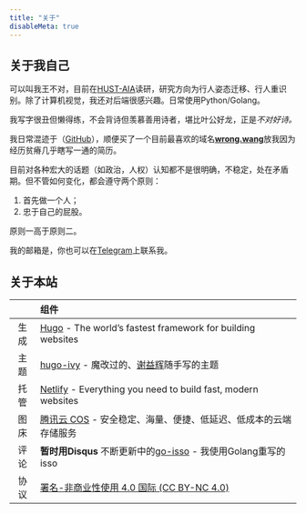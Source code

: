 ```yaml
---
title: "关于"
disableMeta: true
---
```


## 关于我自己

可以叫我王不对，目前在[HUST-AIA](http://aia.hust.edu.cn/)读研，研究方向为行人姿态迁移、行人重识别。除了计算机视觉，我还对后端很感兴趣。日常使用Python/Golang。

我写字很丑但懒得练，不会背诗但羡慕善用诗者，堪比叶公好龙，正是*不对好诗。* 

我日常混迹于（[GitHub](https://github.com/budui/)），顺便买了一个目前最喜欢的域名[**wrong.wang**](https://wrong.wang)放我因为经历贫瘠几乎瞎写一通的简历。

目前对各种宏大的话题（如政治，人权）认知都不是很明确，不稳定，处在矛盾期。但不管如何变化，都会遵守两个原则：

1. 首先做一个人；
2. 忠于自己的屁股。

原则一高于原则二。

我的邮箱是<a href="#" class="cryptedmail"
   data-name="wangbudui"
   data-domain="foxmail"
   data-tld="com"
   onclick="window.location.href = 'mailto:' + this.dataset.name + '@' + this.dataset.domain + '.' + this.dataset.tld; return false;"></a>，你也可以在[Telegram](https://t.me/budui)上联系我。

## 关于本站

|  | 组件 |
|:----:|:------------------------------------------------------------|
| 生成 | [Hugo](https://gohugo.io) - The world’s fastest framework for building websites |
| 主题 | [hugo-ivy](https://github.com/yihui/hugo-ivy) - 魔改过的、[谢益辉](https://yihui.name)随手写的主题 |
| 托管 | [Netlify](https://www.netlify.com/) - Everything you need to build fast, modern websites |
| 图床 | [腾讯云 COS](https://cloud.tencent.com/product/cos) - 安全稳定、海量、便捷、低延迟、低成本的云端存储服务 |
| 评论 | **暂时用Disqus** 不断更新中的[go-isso](https://github.com/budui/go-isso) - 我使用Golang重写的isso |
| 协议 | [署名-非商业性使用 4.0 国际 (CC BY-NC 4.0)](https://creativecommons.org/licenses/by-nc/4.0/deed.zh) |

